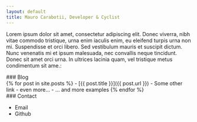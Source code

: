 ```yaml
---
layout: default
title: Mauro Carabotii, Developer & Cyclist
---
```


Lorem ipsum dolor sit amet, consectetur adipiscing elit. Donec viverra, nibh vitae commodo tristique, urna enim iaculis enim, eu eleifend turpis urna non mi. Suspendisse et orci libero. Sed vestibulum mauris et suscipit dictum. Nunc venenatis mi et ipsum malesuada, nec convallis neque tincidunt. Donec sit amet orci urna. In ultrices lacinia quam, vel tristique metus condimentum sit ame.:

<section>
### Blog
<nav class="list_over">
{% for post in site.posts %}
- [{{ post.title }}]({{ post.url }})
- Some other link
- even more...
- ... and more examples
{% endfor %}
</nav>
</section>

<section class="list_over">
### Contact

- Email
- Github

</section>
